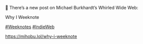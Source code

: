 🤖 There’s a new post on Michael Burkhardt’s Whirled Wide Web:

Why I Weeknote

[\#<span>Weeknotes</span>](https://social.lol/tags/Weeknotes) [\#<span>IndieWeb</span>](https://social.lol/tags/IndieWeb)

[<span class="invisible">https://</span><span class="">mihobu.lol/why-i-weeknote</span><span class="invisible"></span>](https://mihobu.lol/why-i-weeknote)